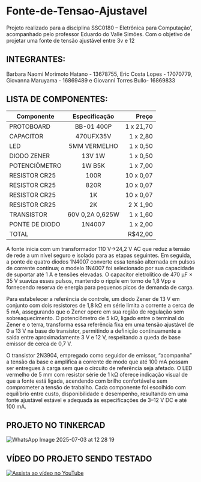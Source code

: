 # Fonte-de-Tensao-Ajustavel
Projeto realizado para a disciplina SSC0180 – Eletrônica para Computação', acompanhado pelo professor Eduardo do Valle Simões. Com o objetivo de projetar uma fonte de tensão ajustável entre 3v e 12

## INTEGRANTES:
Barbara Naomi Morimoto Hatano - 13678755, Eric Costa Lopes - 17070779, Giovanna Maruyama - 16869489 e Giovanni Torres Bullo- 16869833

## LISTA DE COMPONENTES:
| Componente      |     Especificação       | Preço
| -------------   |:-------------:          | -----:|
|PROTOBOARD        |BB-01 400P            | 1 x 21,70
|CAPACITOR       | 470UFX35V            | 1 x 2,80 |
| LED        | 5MM VERMELHO            |  1 x 0,50 |
| DIODO ZENER   | 13V 1W            |  1 x 0,50|
| POTENCIÔMETRO        |  1W B5K                | 1 x 7,00 |
| RESISTOR CR25  | 100R               | 10 x 0,07 |
| RESISTOR CR25| 820R                |  10 x 0,07 |
| RESISTOR CR25  |  1K               |  10 x 0,07 |
| RESISTOR CR25  | 2K              | 2 X 1,90 |
| TRANSISTOR  |60V 0,2A 0,625W      | 1 x 1,60 |
| PONTE DE DIODO  |1N4007     | 1 x 2,00 |
| TOTAL  |             |   R$42,00 |

 A fonte inicia com um transformador 110 V→24,2 V AC que reduz a tensão de rede a um nível seguro e isolado para as etapas seguintes. Em seguida, a ponte de quatro diodos 1N4007 converte essa tensão alternada em pulsos de corrente contínua; o modelo 1N4007 foi selecionado por sua capacidade de suportar até 1 A e tensões elevadas. O capacitor eletrolítico de 470 µF × 35 V suaviza esses pulsos, mantendo o ripple em torno de 1,8 Vpp e fornecendo reserva de energia para pequenos picos de demanda de carga.

Para estabelecer a referência de controle, um diodo Zener de 13 V em conjunto com dois resistores de 1,8 kΩ em série limita a corrente a cerca de 5 mA, assegurando que o Zener opere em sua região de regulação sem sobreaquecimento. O potenciômetro de 5 kΩ, ligado entre o terminal do Zener e o terra, transforma essa referência fixa em uma tensão ajustável de 0 a 13 V na base do transistor, permitindo a definição continuamente a saída entre aproximadamente 3 V e 12 V, respeitando a queda de base emissor de cerca de 0,7 V.

O transistor 2N3904, empregado como seguidor de emissor, “acompanha” a tensão da base e amplifica a corrente de modo que até 100 mA possam ser entregues à carga sem que o circuito de referência seja afetado. O LED vermelho de 5 mm com resistor série de 1 kΩ oferece indicação visual de que a fonte está ligada, acendendo com brilho confortável e sem comprometer a tensão de trabalho. Cada componente foi escolhido com equilíbrio entre custo, disponibilidade e desempenho, resultando em uma fonte ajustável estável e adequada às especificações de 3–12 V DC e até 100 mA.

## PROJETO NO TINKERCAD
![WhatsApp Image 2025-07-03 at 12 28 19](https://github.com/user-attachments/assets/9f044a7b-a746-420a-9315-0b6ec314d7ee)

## VÍDEO DO PROJETO SENDO TESTADO
[![Assista ao vídeo no YouTube](https://img.youtube.com/vi/HnunIId9lDY/0.jpg)](https://youtu.be/HnunIId9lDY)

